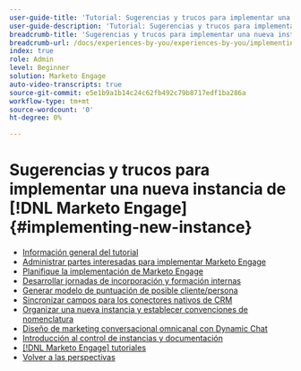 ```yaml
---
user-guide-title: 'Tutorial: Sugerencias y trucos para implementar una nueva instancia de  [!DNL Marketo Engage] '
user-guide-description: 'Tutorial: Sugerencias y trucos para implementar una nueva instancia de  [!DNL Marketo Engage] '
breadcrumb-title: 'Sugerencias y trucos para implementar una nueva instancia de  [!DNL Marketo Engage] '
breadcrumb-url: /docs/experiences-by-you/experiences-by-you/implementing-new-instance/overview
index: true
role: Admin
level: Beginner
solution: Marketo Engage
auto-video-transcripts: true
source-git-commit: e5e1b9a1b14c24c62fb492c79b8717edf1ba286a
workflow-type: tm+mt
source-wordcount: '0'
ht-degree: 0%

---
```



# Sugerencias y trucos para implementar una nueva instancia de [!DNL Marketo Engage] {#implementing-new-instance}

+ [Información general del tutorial](./overview.md)
+ [Administrar partes interesadas para implementar Marketo Engage](./managing-stakeholder-communications.md)
+ [Planifique la implementación de Marketo Engage](./planning-for-new-implementation.md)
+ [Desarrollar jornadas de incorporación y formación internas](./internal-training-roadshow.md)
+ [Generar modelo de puntuación de posible cliente/persona](./building-person-scoring-model.md)
+ [Sincronizar campos para los conectores nativos de CRM](./syncing-fields-for-crm-integration.md)
+ [Organizar una nueva instancia y establecer convenciones de nomenclatura](./organizing-new-instance.md)
+ [Diseño de marketing conversacional omnicanal con Dynamic Chat](./designing-omnichannel-conversational-marketing.md)
+ [Introducción al control de instancias y documentación](./documenting-your-instance.md)
+ [[!DNL Marketo Engage] tutoriales](https://experienceleague.adobe.com/docs/marketo-learn/tutorials/overview.html?lang=es)
+ [Volver a las perspectivas](https://experienceleague.adobe.com/en/perspectives#f-el_product=Marketo%20Engage&amp;aq=((%40el_contenttype%20NOT%20%22Community%7CUser%22)%20AND%20(%40el_contenttype%3D%22perspective%22)))
